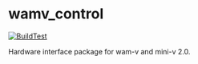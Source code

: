 # wamv_control

[![BuildTest](https://github.com/OUXT-Polaris/wamv_control/actions/workflows/BuildTest.yaml/badge.svg)](https://github.com/OUXT-Polaris/wamv_control/actions/workflows/BuildTest.yaml)

Hardware interface package for wam-v and mini-v 2.0.